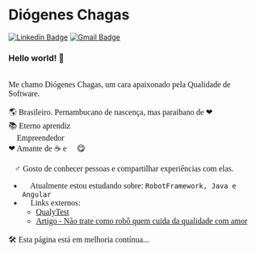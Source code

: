 # Diógenes Chagas
[![Linkedin Badge](https://img.shields.io/badge/-diogeneschagas-blue?style=flat-square&logo=Linkedin&logoColor=white&link=https://www.linkedin.com/in/diogeneschagas/)](https://www.linkedin.com/in/diogeneschagas/)
[![Gmail Badge](https://img.shields.io/badge/-diogeneschagas20@gmail.com-c14438?style=flat-square&logo=Gmail&logoColor=white&link=mailto:diogeneschagas20@gmail.com)](mailto:diogeneschagas20@gmail.com)

### Hello world! 👋 

<!--
**DioChagas/DioChagas** is a ✨ _special_ ✨ repository because its `README.md` (this file) appears on your GitHub profile.-->
<span style="font-family:Consolas; font-size:12pt;">
<br>
Me chamo Diógenes Chagas, um cara apaixonado pela Qualidade de Software. 👨‍💻

:earth_americas: Brasileiro. Pernambucano de nascença, mas paraibano de ❤ <br>
📚 Eterno aprendiz <br>
🚀 Empreendedor <br>
❤ Amante de ☕ e 🍫 😋<br>

🙋‍♂ Gosto de conhecer pessoas e compartilhar experiências com elas.
<!--
+ 😄 Pronouns: He/Him/His -->
+ 🌱 Atualmente estou estudando sobre: ```RobotFramework, Java e Angular```
+ 🔗 Links externos:
	+ [QualyTest](https://www.instagram.com/qualytest/)
	+ [Artigo - Não trate como robô quem cuida da qualidade com amor](https://medium.com/revista-tspi/n%C3%A3o-trate-como-rob%C3%B4-quem-cuida-da-qualidade-com-amor-691cceabd22)



🛠 Esta página está em melhoria contínua... 🧰

</span>

